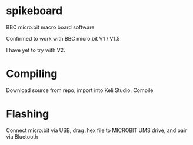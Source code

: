 # spikeboard

BBC micro:bit macro board software


Confirmed to work with
BBC micro:bit V1 / V1.5

I have yet to try with V2. 

# Compiling
Download source from repo, import into Keli Studio. Compile

# Flashing
Connect micro:bit via USB, drag .hex file to MICROBIT UMS drive, and pair via Bluetooth

